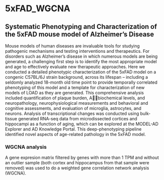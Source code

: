 # 5xFAD_WGCNA
## Systematic Phenotyping and Characterization of the 5xFAD mouse model of Alzheimer’s Disease 

Mouse models of human diseases are invaluable tools for studying pathogenic mechanisms and testing interventions and therapeutics. For disorders such as Alzheimer’s disease in which numerous models are being generated, a challenging first step is to identify the most appropriate model and age to effectively evaluate new therapeutic approaches. Here we conducted a detailed phenotypic characterization of the 5xFAD model on a congenic C57BL/6J strain background, across its lifespan – including a seldomly analyzed 18-month old time point to provide temporally correlated phenotyping of this model and a template for characterization of new models of LOAD as they are generated. This comprehensive analysis included quantification of plaque burden, Abiochemical levels, and neuropathology, neurophysiological measurements and behavioral and cognitive assessments, and evaluation of microglia, astrocytes, and neurons.  Analysis of transcriptional changes was conducted using bulk-tissue generated RNA-seq data from microdissected cortices and hippocampi as a function of aging, which can be explored at the MODEL-AD Explorer and AD Knowledge Portal. This deep-phenotyping pipeline identified novel aspects of age-related pathology in the 5xFAD model.


### WGCNA analysis 

A gene expresion matrix filtered by genes with more than 1 TPM and without an outlier sample (both cortex and hippocampus from that sample were removed) was used to do a weighted gene correlation network analysis (WGCNA).
